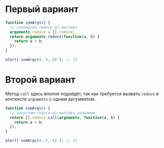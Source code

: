 # Первый вариант

```js run
function sumArgs() {
  // скопируем reduce из массива
  arguments.reduce = [].reduce;
  return arguments.reduce(function(a, b) {
    return a + b;
  });
}

alert( sumArgs(4, 5, 6) ); // 15
```

# Второй вариант

Метод `call` здесь вполне подойдёт, так как требуется вызвать `reduce` в контексте `arguments` с одним аргументом.

```js run
function sumArgs() {
  // запустим reduce из массива напрямую
  return [].reduce.call(arguments, function(a, b) {
    return a + b;
  });
}

alert( sumArgs(4, 5, 6) ); // 15
```

